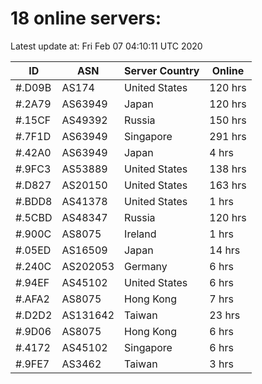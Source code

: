 # 18 online servers:

Latest update at: Fri Feb 07 04:10:11 UTC 2020

| ID | ASN | Server Country | Online |
| -- | --- | -------------- | ------ |
| #.D09B | AS174 | United States | 120 hrs |
| #.2A79 | AS63949 | Japan | 120 hrs |
| #.15CF | AS49392 | Russia | 150 hrs |
| #.7F1D | AS63949 | Singapore | 291 hrs |
| #.42A0 | AS63949 | Japan | 4 hrs |
| #.9FC3 | AS53889 | United States | 138 hrs |
| #.D827 | AS20150 | United States | 163 hrs |
| #.BDD8 | AS41378 | United States | 1 hrs |
| #.5CBD | AS48347 | Russia | 120 hrs |
| #.900C | AS8075 | Ireland | 1 hrs |
| #.05ED | AS16509 | Japan | 14 hrs |
| #.240C | AS202053 | Germany | 6 hrs |
| #.94EF | AS45102 | United States | 6 hrs |
| #.AFA2 | AS8075 | Hong Kong | 7 hrs |
| #.D2D2 | AS131642 | Taiwan | 23 hrs |
| #.9D06 | AS8075 | Hong Kong | 6 hrs |
| #.4172 | AS45102 | Singapore | 6 hrs |
| #.9FE7 | AS3462 | Taiwan | 3 hrs |


